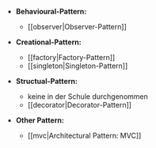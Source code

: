 - **Behavioural-Pattern:**
	- [[observer|Observer-Pattern]]
	
- **Creational-Pattern:**
	- [[factory|Factory-Pattern]]
	- [[singleton|Singleton-Pattern]]
	
- **Structual-Pattern:**
	- keine in der Schule durchgenommen
	- [[decorator|Decorator-Pattern]]
	
- **Other Pattern:**
	- [[mvc|Architectural Pattern: MVC]]

